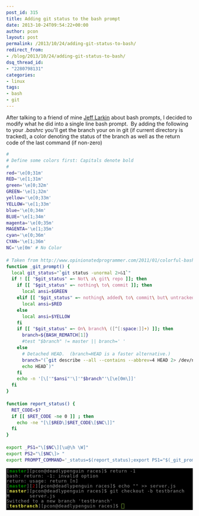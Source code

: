 ```yaml
---
post_id: 315
title: Adding git status to the bash prompt
date: 2013-10-24T09:54:22+00:00
author: pcon
layout: post
permalink: /2013/10/24/adding-git-status-to-bash/
redirect_from:
- /blog/2013/10/24/adding-git-status-to-bash/
dsq_thread_id:
- "2280798131"
categories:
- linux
tags:
- bash
- git
---
```

After talking to a friend of mine [Jeff Larkin](http://about.me/jefflarkin) about bash prompts, I decided to modify what he did into a single line bash prompt.  By adding the following to your _.bashrc_ you'll get the branch your on in git (if current directory is tracked), a color denoting the status of the branch as well as the return code of the last command (if non-zero)

```bash
#
# Define some colors first: Capitals denote bold
#
red='\e[0;31m'
RED='\e[1;31m'
green='\e[0;32m'
GREEN='\e[1;32m'
yellow='\e[0;33m'
YELLOW='\e[1;33m'
blue='\e[0;34m'
BLUE='\e[1;34m'
magenta='\e[0;35m'
MAGENTA='\e[1;35m'
cyan='\e[0;36m'
CYAN='\e[1;36m'
NC='\e[0m' # No Color

# Taken from http://www.opinionatedprogrammer.com/2011/01/colorful-bash-prompt-reflecting-git-status/
function _git_prompt() {
  local git_status="`git status -unormal 2>&1`"
  if ! [[ "$git_status" =~ Not\ a\ git\ repo ]]; then
    if [[ "$git_status" =~ nothing\ to\ commit ]]; then
      local ansi=$GREEN
    elif [[ "$git_status" =~ nothing\ added\ to\ commit\ but\ untracked\ files\ present ]]; then
      local ansi=$RED
    else
      local ansi=$YELLOW
    fi
    if [[ "$git_status" =~ On\ branch\ ([^[:space:]]+) ]]; then
      branch=${BASH_REMATCH[1]}
      #test "$branch" != master || branch=' '
    else
      # Detached HEAD.  (branch=HEAD is a faster alternative.)
      branch="(`git describe --all --contains --abbrev=4 HEAD 2> /dev/null ||
      echo HEAD`)"
    fi
    echo -n '[\['"$ansi"'\]'"$branch"'\[\e[0m\]]'
  fi
}

function report_status() {
  RET_CODE=$?
  if [[ $RET_CODE -ne 0 ]] ; then
    echo -ne "[\[$RED\]$RET_CODE\[$NC\]]"
  fi
}

export _PS1="\[$NC\][\u@\h \W]"
export PS2="\[$NC\]> "
export PROMPT_COMMAND='_status=$(report_status);export PS1="$(_git_prompt)${_status}${_PS1}\$ ";unset _status;'
```
![Bash Prompt](/assets/img/2013/10/24/bash_prompt.png)